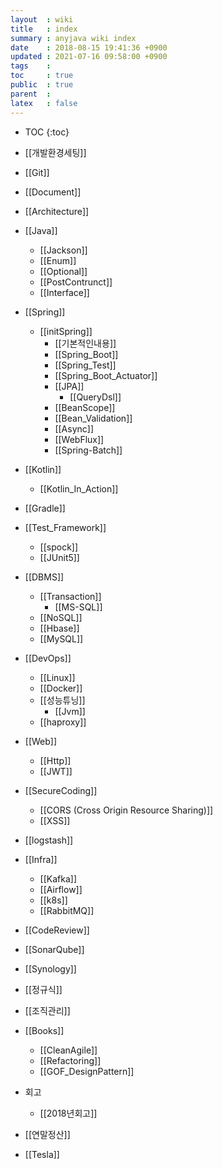 ```yaml
---
layout  : wiki
title   : index
summary : anyjava wiki index 
date    : 2018-08-15 19:41:36 +0900
updated : 2021-07-16 09:58:00 +0900
tags    :
toc     : true
public  : true
parent  :
latex   : false
---
```

* TOC
{:toc}

* [[개발환경세팅]]
* [[Git]]
* [[Document]]
* [[Architecture]]
* [[Java]]
	* [[Jackson]] 
	* [[Enum]]
	* [[Optional]]
	* [[PostContrunct]]
	* [[Interface]]
* [[Spring]]
  * [[initSpring]]
	* [[기본적인내용]] 
	* [[Spring_Boot]]
	* [[Spring_Test]]
	* [[Spring_Boot_Actuator]]
	* [[JPA]] 
		* [[QueryDsl]]
	* [[BeanScope]]
	* [[Bean_Validation]]
	* [[Async]]
	* [[WebFlux]]
	* [[Spring-Batch]]
* [[Kotlin]]
  * [[Kotlin_In_Action]]
* [[Gradle]]
* [[Test_Framework]]
  * [[spock]] 
  * [[JUnit5]]
* [[DBMS]] 
  * [[Transaction]]
	* [[MS-SQL]] 
  * [[NoSQL]]
  * [[Hbase]]
  * [[MySQL]]
* [[DevOps]]
	* [[Linux]]
	* [[Docker]]
	* [[성능튜닝]]
		* [[Jvm]] 
  * [[haproxy]]
* [[Web]]
	* [[Http]]
  * [[JWT]]
* [[SecureCoding]] 
	* [[CORS (Cross Origin Resource Sharing)]]
	* [[XSS]]
* [[logstash]]
* [[Infra]]
  * [[Kafka]]
  * [[Airflow]]
  * [[k8s]]
  * [[RabbitMQ]]
* [[CodeReview]]
* [[SonarQube]]
* [[Synology]]
* [[정규식]]

* [[조직관리]]
* [[Books]]
	* [[CleanAgile]]
	* [[Refactoring]] 
	* [[GOF_DesignPattern]]
* 회고
	* [[2018년회고]] 
* [[연말정산]] 
* [[Tesla]]
